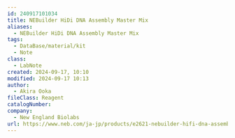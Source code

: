 ```yaml
---
id: 240917101034
title: NEBuilder HiDi DNA Assembly Master Mix
aliases:
  - NEBuilder HiDi DNA Assembly Master Mix
tags:
  - DataBase/material/kit
  - Note
class:
  - LabNote
created: 2024-09-17, 10:10
modified: 2024-09-17 10:13
author:
  - Akira Ooka
fileClass: Reagent
catalogNumber: 
company:
  - New England Biolabs
url: https://www.neb.com/ja-jp/products/e2621-nebuilder-hifi-dna-assembly-master-mix
---
```

###